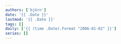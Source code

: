```yaml
---
authors: ['björn']
date: '{{ .Date }}'
lastmod: '{{ .Date }}'
tags: []
daily: ['{{ (time .Date).Format "2006-01-02" }}']
series: []
---
```

